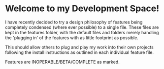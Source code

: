 # Welcome to my Development Space!

I have recently decided to try a design philosophy of features being completely condensed (where ever possible) to a single file. These files are kept in the features folder, with the default files and folders merely handling the 'plugging in' of the features with as little footprint as possible.

This should allow others to plug and play my work into their own projects following the install instructions as outlined in each individual feature file.

Features are INOPERABLE/BETA/COMPLETE as marked.

